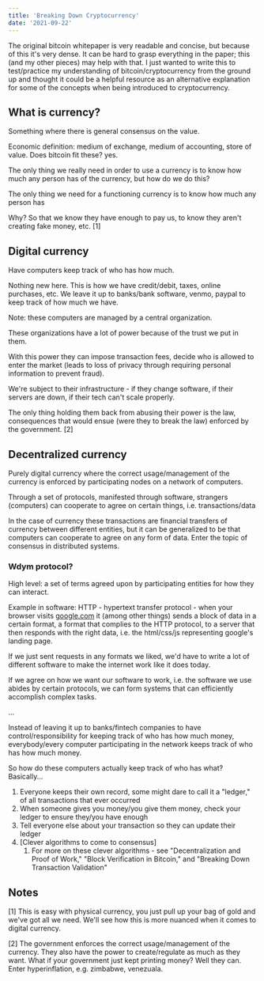 ```yaml
---
title: 'Breaking Down Cryptocurrency'
date: '2021-09-22'
---
```


The original bitcoin whitepaper is very readable and concise, but because of this it's very dense. It can be hard to grasp everything in the paper; this (and my other pieces) may help with that. I just wanted to write this to test/practice my understanding of bitcoin/cryptocurrency from the ground up and thought it could be a helpful resource as an alternative explanation for some of the concepts when being introduced to cryptocurrency.

## What is currency?

Something where there is general consensus on the value.

Economic definition: medium of exchange, medium of accounting, store of value. Does bitcoin fit these? yes.

The only thing we really need in order to use a currency is to know how much any person has of the currency, but how do we do this?

The only thing we need for a functioning currency is to know how much any person has

Why? So that we know they have enough to pay us, to know they aren't creating fake money, etc. [1]

## Digital currency

Have computers keep track of who has how much.

Nothing new here. This is how we have credit/debit, taxes, online purchases, etc. We leave it up to banks/bank software, venmo, paypal to keep track of how much we have.

Note: these computers are managed by a central organization.

These organizations have a lot of power because of the trust we put in them.

With this power they can impose transaction fees, decide who is allowed to enter the market (leads to loss of privacy through requiring personal information to prevent fraud).

We're subject to their infrastructure - if they change software, if their servers are down, if their tech can't scale properly.

The only thing holding them back from abusing their power is the law, consequences that would ensue (were they to break the law) enforced by the government. [2]

## Decentralized currency

Purely digital currency where the correct usage/management of the currency is enforced by participating nodes on a network of computers.

Through a set of protocols, manifested through software, strangers (computers) can cooperate to agree on certain things, i.e. transactions/data

In the case of currency these transactions are financial transfers of currency between different entities, but it can be generalized to be that computers can cooperate to agree on any form of data. Enter the topic of consensus in distributed systems.

### Wdym protocol?

High level: a set of terms agreed upon by participating entities for how they can interact.

Example in software: HTTP - hypertext transfer protocol - when your browser visits [google.com](http://google.com) it (among other things) sends a block of data in a certain format, a format that complies to the HTTP protocol, to a server that then responds with the right data, i.e. the html/css/js representing google's landing page.

If we just sent requests in any formats we liked, we'd have to write a lot of different software to make the internet work like it does today.

If we agree on how we want our software to work, i.e. the software we use abides by certain protocols, we can form systems that can efficiently accomplish complex tasks.

...

Instead of leaving it up to banks/fintech companies to have control/responsibility for keeping track of who has how much money, everybody/every computer participating in the network keeps track of who has how much money.

So how do these computers actually keep track of who has what? Basically...

1. Everyone keeps their own record, some might dare to call it a "ledger," of all transactions that ever occurred
2. When someone gives you money/you give them money, check your ledger to ensure they/you have enough
3. Tell everyone else about your transaction so they can update their ledger
4. [Clever algorithms to come to consensus]
    1. For more on these clever algorithms - see "Decentralization and Proof of Work," "Block Verification in Bitcoin," and "Breaking Down Transaction Validation"

## Notes

[1] This is easy with physical currency, you just pull up your bag of gold and we've got all we need. We'll see how this is more nuanced when it comes to digital currency.

[2] The government enforces the correct usage/management of the currency. They also have the power to create/regulate as much as they want. What if your government just kept printing money? Well they can. Enter hyperinflation, e.g. zimbabwe, venezuala.